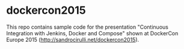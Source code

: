 # dockercon2015
This repo contains sample code for the presentation "Continuous Integration with Jenkins, Docker and Compose" shown at DockerCon Europe 2015 (http://sandrocirulli.net/dockercon2015).

